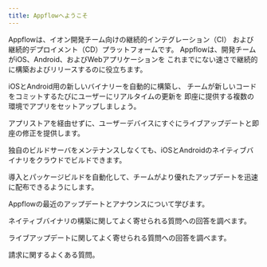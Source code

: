 ```yaml
---
title: Appflowへようこそ
---
```


Appflowは、イオン開発チーム向けの継続的インテグレーション（CI）
および継続的デプロイメント（CD）プラットフォームです。
Appflowは、開発チームがiOS、Android、およびWebアプリケーションを
これまでにない速さで継続的に構築およびリリースするのに役立ちます。

<docs-cards class="static-width">
  <docs-card header="Quickstart" href="/docs/appflow/quickstart/connect" img="/docs/assets/icons/guide-quickstart.png">
    <p>iOSとAndroid用の新しいバイナリーを自動的に構築し、
    チームが新しいコードをコミットするたびにユーザーにリアルタイムの更新を
    即座に提供する複数の環境でアプリをセットアップしましょう。</p>
  </docs-card>

  <docs-card header="Deploy" href="/docs/appflow/deploy/intro" icon="/docs/assets/icons/guide-deploy-icon.png">
    <p>アプリストアを経由せずに、ユーザーデバイスにすぐにライブアップデートと即座の修正を提供します。</p>
  </docs-card>

  <docs-card header="Package" href="/docs/appflow/package/intro" icon="/docs/assets/icons/guide-package-icon.png">
    <p>独自のビルドサーバをメンテナンスしなくても、iOSとAndroidのネイティブバイナリをクラウドでビルドできます。</p>
  </docs-card>

  <docs-card header="Automate" href="/docs/appflow/automation/intro" icon="/docs/assets/icons/guide-automate-icon.png">
    <p>導入とパッケージビルドを自動化して、チームがより優れたアップデートを迅速に配布できるようにします。</p>
  </docs-card>

  <docs-card header="News & Updates" href="https://ionic.zendesk.com/hc/en-us/categories/360000410554-Announcements" icon="/docs/assets/icons/guide-news-icon.png">
    <p>Appflowの最近のアップデートとアナウンスについて学びます。</p>
  </docs-card>

  <docs-card header="Package FAQ" href="https://ionic.zendesk.com/hc/en-us/categories/360000410494-Package" icon="/docs/assets/icons/guide-faq-icon.png">
    <p>ネイティブバイナリの構築に関してよく寄せられる質問への回答を調べます。</p>
  </docs-card>

  <docs-card header="Deploy FAQ" href="https://ionic.zendesk.com/hc/en-us/categories/360000409113-Deploy" icon="/docs/assets/icons/guide-faq-icon.png">
    <p>ライブアップデートに関してよく寄せられる質問への回答を調べます。</p>
  </docs-card>

  <docs-card header="Billing FAQ" href="https://ionic.zendesk.com/hc/en-us/categories/360000410574-Billing-Support" icon="/docs/assets/icons/guide-faq-icon.png">
    <p>請求に関するよくある質問。</p>
  </docs-card>
</docs-cards>

